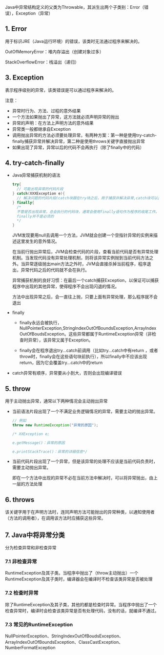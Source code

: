 Java中异常结构定义的父类为Throwable，其派生出两个子类别：Error（错误），Exception（异常）

## 1.  Error

用于标识JRE（Java运行环境）的错误，该类时无法通过程序来解决的。

OutOfMemoryError：堆内存溢出（创建对象过多）

StackOverflowError：栈溢出（递归）

## 3. Exception

表示程序级别的异常，该类错误是可以通过程序来解决的。

注意：

- 异常时行为、方法、过程的意外结果
- 一个方法如果抛出了异常，这方法就必须声明异常的抛出
- 异常的声明：在方法上声明方法的意外结果
- 异常类一般都继承自Exception
- 调用抛出异常的方法必须要处理异常，有两种方案：第一种是使用try-catch-finally捕获异常并解决异常，第二种是使用throws关键字直接抛出异常
- 如果出现了异常，异常以后的代码不会再执行（除了finally中的代码）

## 4. try-catch-finally

+ Java异常捕获机制的语法

  ```java
  try{
  	// 可能出现异常的代码片段
  } catch(XXXException e){
  	// 解决问题的代码片段(catch块跟在try块之后，用于捕获并解决异常,catch块可以出现多次)
  } finally{
  	/* 
  	不管是否出现异常，总会执行的代码块，通常会使用finally语句作为程序的收尾工作。
  	finally并不是必须的
  	*/
  }
  ```

  ​        JVM发现要用null去调用一个方法，JVM就会创建一个空指针异常的实例来描述这里发生的意外情况。

  ​         在当前行抛出异常后，JVM会检查代码的片段，查看当前代码是否有异常处理机制。当发现代码没有异常处理机制，则将该异常实例抛到当前代码方法之外。当异常逐级抛出main方法之外时，JVM会直接杀掉当前程序，程序退出，异常代码之后的代码就不会在执行。

  ​        异常捕获机制的良好习惯：在最后一个catch捕获Exception，以保证可以捕获程序中出现的其他异常，使得程序不会出现闪退的情况。

  ​        方法中出现异常之后，会一直往上抛，只要上面有异常处理，那么程序就不会退出

+ finally

  + finally永远会被执行，NullPointerException,StringIndexOutOfBoundsException,ArrayIndexOutOfBoudsException。这些异常都属于RuntimeException异常（非检查时异常），该异常又属于Exception。

  + finally会在程序退出try...catch前调用（比如try...catch中有return ，或者throw时，finally会在这些语句块前执行），所以finally中不应该出现return，因为它会覆盖try...catch中的return

+ catch异常有顺序，异常要从小到大，否则会出现编译错误

## 5. throw

用于主动抛出异常，通常以下两种情况会主动抛出异常

+ 当前语法片段出现了一个不满足业务逻辑情况的异常，需要主动的抛出异常。

  ```java
  // 例如
  throw new RuntimeException("异常的原因");
  
  /* XXException e;
  
  e.getMessage()：异常的原因
  
  e.printStackTrace()：异常的详细信息*/
  ```

+ 当前代码片段出现了一个异常，但是该异常的处理不应该是当前代码负责时，需要主动抛出异常。

  即在一个方法中出现的异常不必在当前方法中解决时，可以将异常抛出，由上一层的方法处理

## 6. throws

该关键字用于在声明方法时，连同声明方法可能抛出的异常种类，以通知使用者（方法的调用者），在调用该方法时应捕获这些异常。

## 7. Java中将异常分类

分为检查异常和非检查异常

### 7.1 非检查异常

RuntimeException及其子类。当程序中抛出了（throw主动抛出）一个RuntimeException及其子类时，编译器会在编译时不检查该类异常是否被处理

### 7.2 检查时异常

除了RuntimeException及其子类，其他的都是检查时异常。当程序中抛出了一个检查异常时，编译时会检查该类异常是否有处理代码，没有的话，就编译不通过。

### 7.3 常见的RuntimeException

NullPointerException、StringIndexOutOfBoudsException、ArrayIndexOutOfBoundsException、ClassCastException、NumberFormatException

































